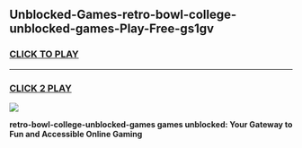 
## Unblocked-Games-retro-bowl-college-unblocked-games-Play-Free-gs1gv
<h3>
<a href="https://premium76.site?title=retro-bowl-college-unblocked-games&ref=19M">CLICK TO PLAY</a></h3>
<hr>

<h3>
<a href="https://premium76.site?title=retro-bowl-college-unblocked-games&ref=19M">CLICK 2 PLAY</a>
  
</h3>

<a href="https://premium76.site?title=retro-bowl-college-unblocked-games&ref=19M"><img src="https://clearcache.store/games.png"></a>


**retro-bowl-college-unblocked-games games unblocked: Your Gateway to Fun and Accessible Online Gaming**
